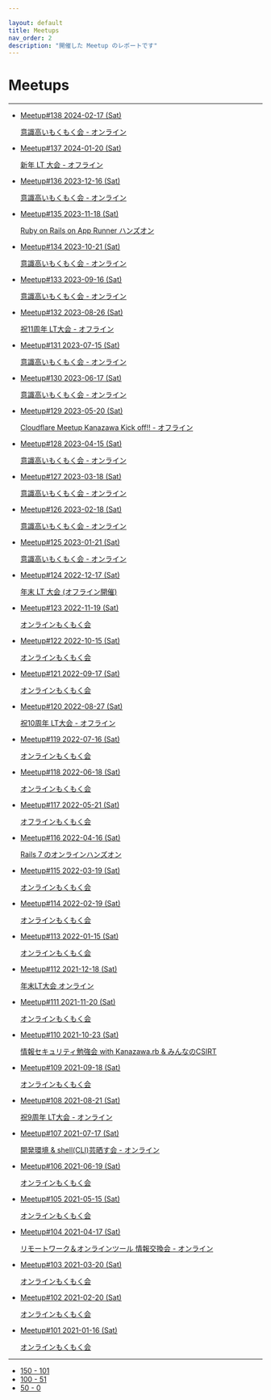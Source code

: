 ```yaml
---

layout: default
title: Meetups
nav_order: 2
description: "開催した Meetup のレポートです"
---
```


# Meetups

---

<ul>
  <li class="meetup__card">
    <a href="/138" class="meetup__link">Meetup#138
      <span class="meetup__date text-grey-dk-000">2024-02-17 (Sat)</span>
      <p class="meetup__description text-grey-dk-300">
        意識高いもくもく会 - オンライン
      </p>
    </a>
  </li>

  <li class="meetup__card">
    <a href="/137" class="meetup__link">Meetup#137
      <span class="meetup__date text-grey-dk-000">2024-01-20 (Sat)</span>
      <p class="meetup__description text-grey-dk-300">
        新年 LT 大会 - オフライン
      </p>
    </a>
  </li>

  <li class="meetup__card">
    <a href="/136" class="meetup__link">Meetup#136
      <span class="meetup__date text-grey-dk-000">2023-12-16 (Sat)</span>
      <p class="meetup__description text-grey-dk-300">
        意識高いもくもく会 - オンライン
      </p>
    </a>
  </li>

  <li class="meetup__card">
    <a href="/135" class="meetup__link">Meetup#135
      <span class="meetup__date text-grey-dk-000">2023-11-18 (Sat)</span>
      <p class="meetup__description text-grey-dk-300">
        Ruby on Rails on App Runner ハンズオン
      </p>
    </a>
  </li>

  <li class="meetup__card">
    <a href="/134" class="meetup__link">Meetup#134
      <span class="meetup__date text-grey-dk-000">2023-10-21 (Sat)</span>
      <p class="meetup__description text-grey-dk-300">
        意識高いもくもく会 - オンライン
      </p>
    </a>
  </li>

  <li class="meetup__card">
    <a href="/133" class="meetup__link">Meetup#133
      <span class="meetup__date text-grey-dk-000">2023-09-16 (Sat)</span>
      <p class="meetup__description text-grey-dk-300">
        意識高いもくもく会 - オンライン
      </p>
    </a>
  </li>

  <li class="meetup__card">
    <a href="/132" class="meetup__link">Meetup#132
      <span class="meetup__date text-grey-dk-000">2023-08-26 (Sat)</span>
      <p class="meetup__description text-grey-dk-300">
        祝11周年 LT大会 - オフライン
      </p>
    </a>
  </li>

  <li class="meetup__card">
    <a href="/131" class="meetup__link">Meetup#131
      <span class="meetup__date text-grey-dk-000">2023-07-15 (Sat)</span>
      <p class="meetup__description text-grey-dk-300">
        意識高いもくもく会 - オンライン
      </p>
    </a>
  </li>

  <li class="meetup__card">
    <a href="/130" class="meetup__link">Meetup#130
      <span class="meetup__date text-grey-dk-000">2023-06-17 (Sat)</span>
      <p class="meetup__description text-grey-dk-300">
        意識高いもくもく会 - オンライン
      </p>
    </a>
  </li>

  <li class="meetup__card">
    <a href="/129" class="meetup__link">Meetup#129
      <span class="meetup__date text-grey-dk-000">2023-05-20 (Sat)</span>
      <p class="meetup__description text-grey-dk-300">
        Cloudflare Meetup Kanazawa Kick off!! - オフライン
      </p>
    </a>
  </li>

  <li class="meetup__card">
    <a href="/128" class="meetup__link">Meetup#128
      <span class="meetup__date text-grey-dk-000">2023-04-15 (Sat)</span>
      <p class="meetup__description text-grey-dk-300">
        意識高いもくもく会 - オンライン
      </p>
    </a>
  </li>

  <li class="meetup__card">
    <a href="/127" class="meetup__link">Meetup#127
      <span class="meetup__date text-grey-dk-000">2023-03-18 (Sat)</span>
      <p class="meetup__description text-grey-dk-300">
        意識高いもくもく会 - オンライン
      </p>
    </a>
  </li>

  <li class="meetup__card">
    <a href="/126" class="meetup__link">Meetup#126
      <span class="meetup__date text-grey-dk-000">2023-02-18 (Sat)</span>
      <p class="meetup__description text-grey-dk-300">
        意識高いもくもく会 - オンライン
      </p>
    </a>
  </li>

  <li class="meetup__card">
    <a href="/125" class="meetup__link">Meetup#125
      <span class="meetup__date text-grey-dk-000">2023-01-21 (Sat)</span>
      <p class="meetup__description text-grey-dk-300">
        意識高いもくもく会 - オンライン
      </p>
    </a>
  </li>

  <li class="meetup__card">
    <a href="/124" class="meetup__link">Meetup#124
      <span class="meetup__date text-grey-dk-000">2022-12-17 (Sat)</span>
      <p class="meetup__description text-grey-dk-300">
        年末 LT 大会 (オフライン開催)
      </p>
    </a>
  </li>

  <li class="meetup__card">
    <a href="/123" class="meetup__link">Meetup#123
      <span class="meetup__date text-grey-dk-000">2022-11-19 (Sat)</span>
      <p class="meetup__description text-grey-dk-300">
        オンラインもくもく会
      </p>
    </a>
  </li>

  <li class="meetup__card">
    <a href="/122" class="meetup__link">Meetup#122
      <span class="meetup__date text-grey-dk-000">2022-10-15 (Sat)</span>
      <p class="meetup__description text-grey-dk-300">
        オンラインもくもく会
      </p>
    </a>
  </li>

  <li class="meetup__card">
    <a href="/121" class="meetup__link">Meetup#121
      <span class="meetup__date text-grey-dk-000">2022-09-17 (Sat)</span>
      <p class="meetup__description text-grey-dk-300">
        オンラインもくもく会
      </p>
    </a>
  </li>

  <li class="meetup__card">
    <a href="/120" class="meetup__link">Meetup#120
      <span class="meetup__date text-grey-dk-000">2022-08-27 (Sat)</span>
      <p class="meetup__description text-grey-dk-300">
        祝10周年 LT大会 - オフライン
      </p>
    </a>
  </li>

  <li class="meetup__card">
    <a href="/119" class="meetup__link">Meetup#119
      <span class="meetup__date text-grey-dk-000">2022-07-16 (Sat)</span>
      <p class="meetup__description text-grey-dk-300">
      オンラインもくもく会
      </p>
    </a>
  </li>

  <li class="meetup__card">
    <a href="/118" class="meetup__link">Meetup#118
      <span class="meetup__date text-grey-dk-000">2022-06-18 (Sat)</span>
      <p class="meetup__description text-grey-dk-300">
      オンラインもくもく会
      </p>
    </a>
  </li>

  <li class="meetup__card">
    <a href="/117" class="meetup__link">Meetup#117
      <span class="meetup__date text-grey-dk-000">2022-05-21 (Sat)</span>
      <p class="meetup__description text-grey-dk-300">
      オフラインもくもく会
      </p>
    </a>
  </li>

  <li class="meetup__card">
    <a href="/116" class="meetup__link">Meetup#116
      <span class="meetup__date text-grey-dk-000">2022-04-16 (Sat)</span>
      <p class="meetup__description text-grey-dk-300">
      Rails 7 のオンラインハンズオン
      </p>
    </a>
  </li>

  <li class="meetup__card">
    <a href="/115" class="meetup__link">Meetup#115
      <span class="meetup__date text-grey-dk-000">2022-03-19 (Sat)</span>
      <p class="meetup__description text-grey-dk-300">
      オンラインもくもく会
      </p>
    </a>
  </li>

  <li class="meetup__card">
    <a href="/114" class="meetup__link">Meetup#114
      <span class="meetup__date text-grey-dk-000">2022-02-19 (Sat)</span>
      <p class="meetup__description text-grey-dk-300">
      オンラインもくもく会
      </p>
    </a>
  </li>

  <li class="meetup__card">
    <a href="/113" class="meetup__link">Meetup#113
      <span class="meetup__date text-grey-dk-000">2022-01-15 (Sat)</span>
      <p class="meetup__description text-grey-dk-300">
      オンラインもくもく会
      </p>
    </a>
  </li>

  <li class="meetup__card">
    <a href="/112" class="meetup__link">Meetup#112
      <span class="meetup__date text-grey-dk-000">2021-12-18 (Sat)</span>
      <p class="meetup__description text-grey-dk-300">
      年末LT大会 オンライン
      </p>
    </a>
  </li>

  <li class="meetup__card">
    <a href="/111" class="meetup__link">Meetup#111
      <span class="meetup__date text-grey-dk-000">2021-11-20 (Sat)</span>
      <p class="meetup__description text-grey-dk-300">
      オンラインもくもく会
      </p>
    </a>
  </li>

  <li class="meetup__card">
    <a href="/110" class="meetup__link">Meetup#110
      <span class="meetup__date text-grey-dk-000">2021-10-23 (Sat)</span>
      <p class="meetup__description text-grey-dk-300">
      情報セキュリティ勉強会 with Kanazawa.rb & みんなのCSIRT
      </p>
    </a>
  </li>

  <li class="meetup__card">
    <a href="/109" class="meetup__link">Meetup#109
      <span class="meetup__date text-grey-dk-000">2021-09-18 (Sat)</span>
      <p class="meetup__description text-grey-dk-300">
      オンラインもくもく会
      </p>
    </a>
  </li>

  <li class="meetup__card">
    <a href="/108" class="meetup__link">Meetup#108
      <span class="meetup__date text-grey-dk-000">2021-08-21 (Sat)</span>
      <p class="meetup__description text-grey-dk-300">
      祝9周年 LT大会 - オンライン
      </p>
    </a>
  </li>

  <li class="meetup__card">
    <a href="/107" class="meetup__link">Meetup#107
      <span class="meetup__date text-grey-dk-000">2021-07-17 (Sat)</span>
      <p class="meetup__description text-grey-dk-300">
      開発環境 & shell(CLI)芸晒す会 - オンライン
      </p>
    </a>
  </li>

  <li class="meetup__card">
    <a href="/106" class="meetup__link">Meetup#106
      <span class="meetup__date text-grey-dk-000">2021-06-19 (Sat)</span>
      <p class="meetup__description text-grey-dk-300">
      オンラインもくもく会
      </p>
    </a>
  </li>

  <li class="meetup__card">
    <a href="/105" class="meetup__link">Meetup#105
      <span class="meetup__date text-grey-dk-000">2021-05-15 (Sat)</span>
      <p class="meetup__description text-grey-dk-300">
      オンラインもくもく会
      </p>
    </a>
  </li>

  <li class="meetup__card">
    <a href="/104" class="meetup__link">Meetup#104
      <span class="meetup__date text-grey-dk-000">2021-04-17 (Sat)</span>
      <p class="meetup__description text-grey-dk-300">
      リモートワーク＆オンラインツール 情報交換会 - オンライン
      </p>
    </a>
  </li>

  <li class="meetup__card">
    <a href="/103" class="meetup__link">Meetup#103
      <span class="meetup__date text-grey-dk-000">2021-03-20 (Sat)</span>
      <p class="meetup__description text-grey-dk-300">
      オンラインもくもく会
      </p>
    </a>
  </li>

  <li class="meetup__card">
    <a href="/102" class="meetup__link">Meetup#102
      <span class="meetup__date text-grey-dk-000">2021-02-20 (Sat)</span>
      <p class="meetup__description text-grey-dk-300">
      オンラインもくもく会
      </p>
    </a>
  </li>

  <li class="meetup__card">
    <a href="/101" class="meetup__link">Meetup#101
      <span class="meetup__date text-grey-dk-000">2021-01-16 (Sat)</span>
      <p class="meetup__description text-grey-dk-300">
      オンラインもくもく会
      </p>
    </a>
  </li>

</ul>

---

<ul class="meetup__pagination">
  <li class="meetup__pagination-item bg-red-350">
    <a href="/meetups" class="text-white meetup__pagination-item--current">
      150 - 101
    </a>
  </li>

  <li class="meetup__pagination-item">
    <a href="/meetups-100-51">
      100 - 51
    </a>
  </li>

  <li class="meetup__pagination-item">
    <a href="/meetups-50-0">
      50 - 0
    </a>
  </li>
</ul>
